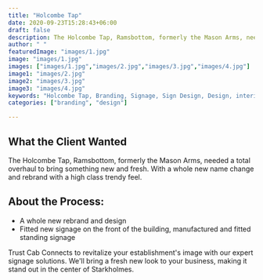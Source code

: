 ```yaml
---
title: "Holcombe Tap"
date: 2020-09-23T15:28:43+06:00
draft: false
description: The Holcombe Tap, Ramsbottom, formerly the Mason Arms, needed a total overhaul to bring something new and fresh.
author: " "
featuredImage: "images/1.jpg"
image: "images/1.jpg"
images: ["images/1.jpg","images/2.jpg","images/3.jpg","images/4.jpg"]
image1: "images/2.jpg"
image2: "images/3.jpg"
image3: "images/4.jpg"
keywords: "Holcombe Tap, Branding, Signage, Sign Design, Design, interior signage, exterior design"
categories: ["branding", "design"]

---
```


## What the Client Wanted
The Holcombe Tap, Ramsbottom, formerly the Mason Arms, needed a total overhaul to bring something new and fresh. With a whole new name change and rebrand with a high class trendy feel.

## About the Process:
- A whole new rebrand and design
- Fitted new signage on the front of the building, manufactured and fitted standing signage

Trust Cab Connects to revitalize your establishment's image with our expert signage solutions. We'll bring a fresh new look to your business, making it stand out in the center of Starkholmes.
